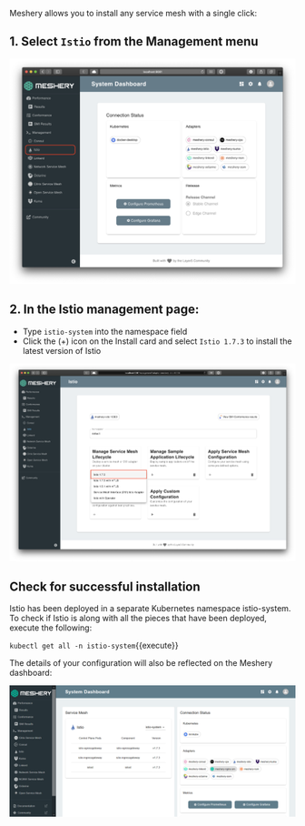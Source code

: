 Meshery allows you to install any service mesh with a single click:

## 1. Select `Istio` from the Management menu

![Meshery adapter for Istio](./assets/istio-adapter.png)

## 2. In the Istio management page:

- Type `istio-system` into the namespace field
- Click the (+) icon on the Install card and select `Istio 1.7.3` to install the latest version of Istio

![Install Istio using Meshery](./assets/install-istio.png)

## Check for successful installation

Istio has been deployed in a separate Kubernetes namespace istio-system. To check if Istio is along with all the pieces that have been deployed, execute the following:

`kubectl get all -n istio-system`{{execute}}

The details of your configuration will also be reflected on the Meshery dashboard:

![Istio installed](./assets/istio-installed.png)
